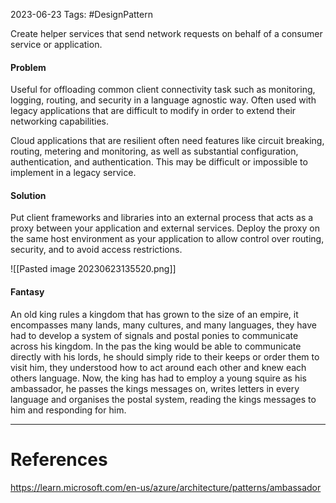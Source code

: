 2023-06-23
Tags: #DesignPattern 

Create helper services that send network requests on behalf of a consumer service or application.

#### Problem
Useful for offloading common client connectivity task such as monitoring, logging, routing, and security in a language agnostic way. Often used with legacy applications that are difficult to modify in order to extend their networking capabilities.

Cloud applications that are resilient often need features like circuit breaking, routing, metering and monitoring, as well as substantial configuration, authentication, and authentication. This may be difficult or impossible to implement in a legacy service.

#### Solution
Put client frameworks and libraries into an external process that acts as a proxy between your application and external services. Deploy the proxy on the same host environment as your application to allow control over routing, security, and to avoid access restrictions.

![[Pasted image 20230623135520.png]]


#### Fantasy
An old king rules a kingdom that has grown to the size of an empire, it encompasses many lands, many cultures, and many languages, they have had to develop a system of signals and postal ponies to communicate across his kingdom. In the pas the king would be able to communicate directly with his lords, he should simply ride to their keeps or order them to visit him, they understood how to act around each other and knew each others language. Now, the king has had to employ a young squire as his ambassador, he passes the kings messages on, writes letters in every language and organises the postal system, reading the kings messages to him and responding for him.

---
# References

https://learn.microsoft.com/en-us/azure/architecture/patterns/ambassador